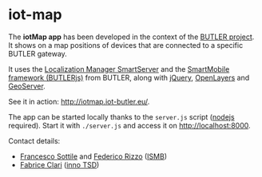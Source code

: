 iot-map
=======

The **iotMap app** has been developed in the context of the [BUTLER project](http://www.iot-butler.eu). It shows on a map  positions of devices that are connected to a specific BUTLER gateway.

It uses the [Localization Manager SmartServer](http://open-platforms.eu/library/butler-localization-manager-smartserver/) and the [SmartMobile framework (BUTLERjs)](http://open-platforms.eu/library/butler-js/) from BUTLER, along with [jQuery](http://jquery.com/), [OpenLayers](http://openlayers.org/) and [GeoServer](http://geoserver.org/). 

See it in action: http://iotmap.iot-butler.eu/.

The app can be started locally thanks to the `server.js` script ([nodejs](http://nodejs.org/) required). Start it with `./server.js` and access it on [http://localhost:8000](http://localhost:8000).

Contact details:

- [Francesco Sottile](http://www.ismb.it/francesco.sottile) and [Federico Rizzo](http://www.ismb.it/federico.rizzo) ([ISMB](http://www.ismb.it/))
- [Fabrice Clari](f.clari@inno-group.com) ([inno TSD](http://www.inno-group.com))
